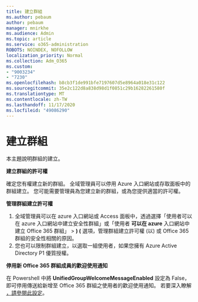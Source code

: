 ```yaml
---
title: 建立群組
ms.author: pebaum
author: pebaum
manager: mnirkhe
ms.audience: Admin
ms.topic: article
ms.service: o365-administration
ROBOTS: NOINDEX, NOFOLLOW
localization_priority: Normal
ms.collection: Adm_O365
ms.custom:
- "9003234"
- "7230"
ms.openlocfilehash: b8cb3f1de991bfe7197607d5e8964a018e31c122
ms.sourcegitcommit: 35e2c122d8a838d98d1f0851c29b16282261580f
ms.translationtype: MT
ms.contentlocale: zh-TW
ms.lasthandoff: 11/17/2020
ms.locfileid: "49086290"
---
```

# <a name="create-a-group"></a>建立群組

本主題說明群組的建立。

**建立群組的許可權**

確定您有權建立新的群組。 全域管理員可以停用 Azure 入口網站或存取面板中的群組建立。 您可能需要管理員為您建立新的群組，或為您提供適當的許可權。

**管理群組建立許可權**

1. 全域管理員可以在 azure 入口網站或 Access 面板中，透過選擇「使用者可以在 azure 入口網站中建立安全性群組」或「使用者 **可以在 azure** 入口網站中建立 Office 365 群組」  >  **)  (** 選項，管理群組建立許可權 (以) 或 Office 365 群組的安全性相關的原因。
2. 您也可以限制群組建立，以選取一組使用者，如果您擁有 Azure Active Directory P1 優質授權。

**停用新 Office 365 群組成員的歡迎使用通知**

在 Powershell 中將 **UnifiedGroupWelcomeMessageEnabled** 設定為 False，即可停用傳送給新增至 Office 365 群組之使用者的歡迎使用通知。 若要深入瞭解 [，請參閱此設定](https://docs.microsoft.com/powershell/module/exchange/set-unifiedgroup?view=exchange-ps&preserve-view=true)。

